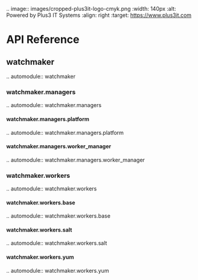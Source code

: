 .. image:: images/cropped-plus3it-logo-cmyk.png
   :width: 140px
   :alt: Powered by Plus3 IT Systems
   :align: right
   :target: https://www.plus3it.com
<br>

# API Reference

## watchmaker

.. automodule:: watchmaker

### watchmaker.managers

.. automodule:: watchmaker.managers

#### watchmaker.managers.platform

.. automodule:: watchmaker.managers.platform

#### watchmaker.managers.worker_manager

.. automodule:: watchmaker.managers.worker_manager

### watchmaker.workers

.. automodule:: watchmaker.workers

#### watchmaker.workers.base

.. automodule:: watchmaker.workers.base

#### watchmaker.workers.salt

.. automodule:: watchmaker.workers.salt

#### watchmaker.workers.yum

.. automodule:: watchmaker.workers.yum
